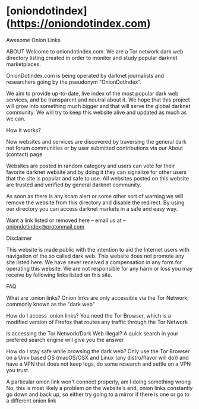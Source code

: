# [oniondotindex] (https://oniondotindex.com)

Awesome Onion Links

ABOUT
Welcome to oniondotindex.com. We are a Tor network dark web directory listing created in order to monitor and study popular darknet marketplaces.

OnionDotIndex.com is being operated by darknet journalists and researchers going by the pseudonym “OnionDotIndex“.

We aim to provide up-to-date, live index of the most popular dark web services, and be transparent and neutral about it. We hope that this project will grow into something much bigger and that will serve the global darknet community. We will try to keep this website alive and updated as much as we can.

How it works?

New websites and services are discovered by traversing the general dark net forum communities or by user submitted contributions via our About (contact) page.

Websites are posted in random category and users can vote for their favorite darknet website and by doing it they can signalize for other users that the site is popular and safe to use. All websites posted on this website are trusted and verified by general darknet community.

As soon as there is any scam alert or some other sort of warning we will remove the website from this directory and disable the redirect. By using our directory you can access darknet markets in a safe and easy way.

Want a link listed or removed here – email us at – oniondotindex@protonmail.com

Disclaimer

This website is made public with the intention to aid the Internet users with navigation of the so called dark web. This website does not promote any site listed here. We have never received a compensation in any form for operating this website. We are not responsible for any harm or loss you may receive by following links listed on this site.

FAQ

What are .onion links?
Onion links are only accessible via the Tor Network, commonly known as the "dark web"

How do I access .onion links?
You need the Tor Browser, which is a modified version of Firefox that routes any traffic through the Tor Network

Is accessing the Tor Network/Dark Web illegal?
A quick search in your prefered search engine will give you the answer

How do I stay safe while browsing the dark web?
Only use the Tor Browser on a Unix based OS (macOS/OSX and Linux (any distro/flavor will do)) and have a VPN that does not keep logs, do some research and settle on a VPN you trust.

A particular onion link won't connect properly, am I doing something wrong
No, this is most likely a problem on the website's end, onion links constantly go down and back up, so either try going to a mirror if there is one or go to a different onion link

